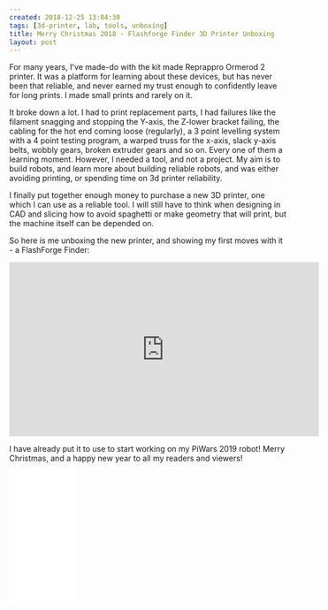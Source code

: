 ```yaml
---
created: 2018-12-25 13:04:30
tags: [3d-printer, lab, tools, unboxing]
title: Merry Christmas 2018 - Flashforge Finder 3D Printer Unboxing
layout: post
---
```

For many years, I've made-do with the kit made Reprappro Ormerod 2 printer. It was a platform for learning about these devices, but has never been that reliable, and never earned my trust enough to confidently leave for long prints. I made small prints and rarely on it.

It broke down a lot. I had to print replacement parts, I had failures like the filament snagging and stopping the Y-axis, the Z-lower bracket failing, the cabling for the hot end coming loose (regularly), a 3 point levelling system with a 4 point testing program, a warped truss for the x-axis, slack y-axis belts, wobbly gears, broken extruder gears and so on. Every one of them a learning moment. However, I needed a tool, and not a project. My aim is to build robots, and learn more about building reliable robots, and was either avoiding printing, or spending time on 3d printer reliability.

I finally put together enough money to purchase a new 3D printer, one which I can use as a reliable tool. I will still have to think when designing in CAD and slicing how to avoid spaghetti or make geometry that will print, but the machine itself can be depended on.

So here is me unboxing the new printer, and showing my first moves with it - a FlashForge Finder:

<div class="embed-responsive embed-responsive-16by9">
<iframe width="560" height="315" src="https://www.youtube.com/embed/0MuEUecYNEY" frameborder="0" allowfullscreen="True"></iframe>
</div>

I have already put it to use to start working on my PiWars 2019 robot!
Merry Christmas, and a happy new year to all my readers and viewers!

<iframe style="width:120px;height:240px;" marginwidth="0" marginheight="0" scrolling="no" frameborder="0" src="//ws-eu.amazon-adsystem.com/widgets/q?ServiceVersion=20070822&OneJS=1&Operation=GetAdHtml&MarketPlace=GB&source=ss&ref=as_ss_li_til&ad_type=product_link&tracking_id=orionrobots-21&language=en_GB&marketplace=amazon&region=GB&placement=B00ZBS86ZW&asins=B00ZBS86ZW&linkId=9ab6fa679217681fcc38f6eefd55862b&show_border=true&link_opens_in_new_window=true"></iframe>
